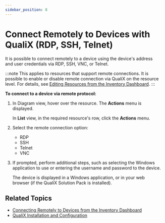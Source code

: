 ```yaml
---
sidebar_position: 8
---
```


# Connect Remotely to Devices with QualiX (RDP, SSH, Telnet)

It is possible to connect remotely to a device using the device's address and user credentials via RDP, SSH, VNC, or Telnet.

:::note
This applies to resources that support remote connections. It is possible to enable or disable remote connection via QualiX on the resource level. For details, see [Editing Resources from the Inventory Dashboard](https://help.quali.com/Online%20Help/0.0/Portal/Content/CSP/INVN/Edit-Rsrc-in-Invnt.htm).
:::

**To connect to a device via remote protocol:**

1. In Diagram view, hover over the resource. The **Actions** menu is displayed.
    
    In **List** view, in the required resource's row, click the **Actions** menu.
    
2. Select the remote connection option:
    
    - RDP
    - SSH
    - Telnet
    - VNC

3. If prompted, perform additional steps, such as selecting the Windows application to use or entering the username and password to the device.
    
    The device is displayed in a Windows application, or in your web browser (if the QualiX Solution Pack is installed).
    

## Related Topics

- [Connecting Remotely to Devices from the Inventory Dashboard](https://help.quali.com/Online%20Help/0.0/Portal/Content/CSP/INVN/Cnct-Rsrc-Rmt.htm)
- [QualiX Installation and Configuration](https://help.quali.com/Online%20Help/0.0/Portal/Content/QualiX/Qualix.htm)